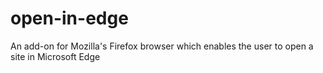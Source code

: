 # open-in-edge
An add-on for Mozilla's Firefox browser which enables the user to open a site in Microsoft Edge
